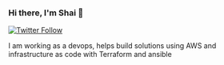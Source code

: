 ### Hi there, I'm Shai 👋

[![Twitter Follow](https://img.shields.io/twitter/follow/chikosan?color=1DA1F2&logo=twitter&style=for-the-badge)](https://twitter.com/intent/follow?original_referer=https%3A%2F%2Fgithub.com%2Fchikosan&screen_name=antonbabenko)

I am working as a devops, helps build solutions using AWS and infrastructure as code with Terraform and ansible
